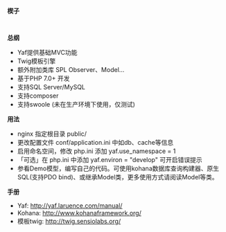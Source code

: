 ﻿**楔子**

`
`

**总纲**
+   Yaf提供基础MVC功能
+   Twig模板引擎
+   额外附加类库 SPL Observer、Model...
+   基于PHP 7.0+ 开发
+   支持SQL Server/MySQL 
+   支持composer 
+   支持swoole (未在生产环境下使用，仅测试)


**用法**
+   nginx 指定根目录 public/ 
+   更改配置文件 conf/application.ini 中如db、cache等信息
+   启用命名空间，修改 php.ini 添加 yaf.use_namespace = 1
+   「可选」在 php.ini 中添加 yaf.environ = "develop" 可开启错误提示
+   参看Demo模型，编写自己的代码。可使用kohana数据库查询构建器、原生SQL(支持PDO bind)、或继承Model类，更多使用方式请阅读Model等类。


**手册**
+   Yaf: http://yaf.laruence.com/manual/
+   Kohana: http://www.kohanaframework.org/
+   模板twig: http://twig.sensiolabs.org/


